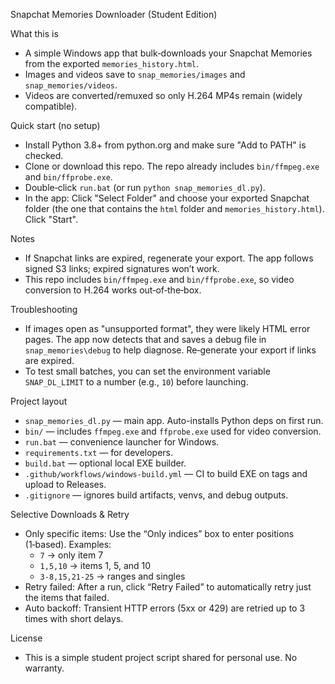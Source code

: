 Snapchat Memories Downloader (Student Edition)

What this is
- A simple Windows app that bulk‑downloads your Snapchat Memories from the exported `memories_history.html`.
- Images and videos save to `snap_memories/images` and `snap_memories/videos`.
- Videos are converted/remuxed so only H.264 MP4s remain (widely compatible).

Quick start (no setup)
- Install Python 3.8+ from python.org and make sure "Add to PATH" is checked.
- Clone or download this repo. The repo already includes `bin/ffmpeg.exe` and `bin/ffprobe.exe`.
- Double‑click `run.bat` (or run `python snap_memories_dl.py`).
- In the app: Click "Select Folder" and choose your exported Snapchat folder (the one that contains the `html` folder and `memories_history.html`). Click "Start".

Notes
- If Snapchat links are expired, regenerate your export. The app follows signed S3 links; expired signatures won’t work.
- This repo includes `bin/ffmpeg.exe` and `bin/ffprobe.exe`, so video conversion to H.264 works out‑of‑the‑box.

Troubleshooting
- If images open as "unsupported format", they were likely HTML error pages. The app now detects that and saves a debug file in `snap_memories\debug` to help diagnose. Re‑generate your export if links are expired.
- To test small batches, you can set the environment variable `SNAP_DL_LIMIT` to a number (e.g., `10`) before launching.

Project layout
- `snap_memories_dl.py` — main app. Auto-installs Python deps on first run.
- `bin/` — includes `ffmpeg.exe` and `ffprobe.exe` used for video conversion.
- `run.bat` — convenience launcher for Windows.
- `requirements.txt` — for developers.
- `build.bat` — optional local EXE builder.
- `.github/workflows/windows-build.yml` — CI to build EXE on tags and upload to Releases.
- `.gitignore` — ignores build artifacts, venvs, and debug outputs.

Selective Downloads & Retry
- Only specific items: Use the “Only indices” box to enter positions (1‑based). Examples:
  - `7` → only item 7
  - `1,5,10` → items 1, 5, and 10
  - `3-8,15,21-25` → ranges and singles
- Retry failed: After a run, click “Retry Failed” to automatically retry just the items that failed.
- Auto backoff: Transient HTTP errors (5xx or 429) are retried up to 3 times with short delays.

License
- This is a simple student project script shared for personal use. No warranty.
